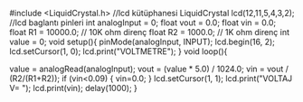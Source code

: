 #include <LiquidCrystal.h>          //lcd kütüphanesi
LiquidCrystal lcd(12,11,5,4,3,2);   //lcd baglantı pinleri 
int analogInput = 0;
float vout = 0.0;
float vin = 0.0;
float R1 = 10000.0; // 10K ohm direnç
float R2 = 1000.0; // 1K ohm direnç
int value = 0;
void setup(){
   pinMode(analogInput, INPUT);
   lcd.begin(16, 2);
   lcd.setCursor(1, 0);
   lcd.print("VOLTMETRE");
}
void loop(){
   
   value = analogRead(analogInput);
   vout = (value * 5.0) / 1024.0; 
   vin = vout / (R2/(R1+R2)); 
   if (vin<0.09) {
   vin=0.0;
} 
lcd.setCursor(1, 1);
lcd.print("VOLTAJ V= ");
lcd.print(vin);
delay(1000);
}
